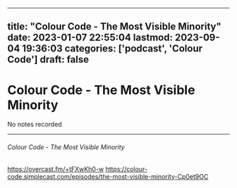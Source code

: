 
---
title: "Colour Code - The Most Visible Minority"
date: 2023-01-07 22:55:04
lastmod: 2023-09-04 19:36:03
categories: ['podcast', 'Colour Code']
draft: false
---


# Colour Code - The Most Visible Minority

No notes recorded

- - -
###### Colour Code - The Most Visible Minority

https://overcast.fm/+tFXwKh0-w
https://colour-code.simplecast.com/episodes/the-most-visible-minority-Cp0et9OC

<!-- #public #podcast #Colour Code# -->

<!-- {BearID:F5798E7C-3A68-4B71-ADB3-E7E45785D25B-28016-00002D98027FCF32} -->
